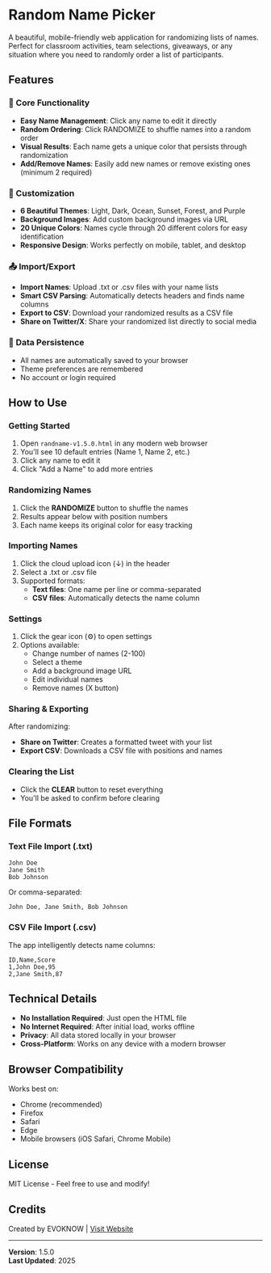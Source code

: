# Random Name Picker

A beautiful, mobile-friendly web application for randomizing lists of names. Perfect for classroom activities, team selections, giveaways, or any situation where you need to randomly order a list of participants.

## Features

### 🎯 Core Functionality
- **Easy Name Management**: Click any name to edit it directly
- **Random Ordering**: Click RANDOMIZE to shuffle names into a random order
- **Visual Results**: Each name gets a unique color that persists through randomization
- **Add/Remove Names**: Easily add new names or remove existing ones (minimum 2 required)

### 🎨 Customization
- **6 Beautiful Themes**: Light, Dark, Ocean, Sunset, Forest, and Purple
- **Background Images**: Add custom background images via URL
- **20 Unique Colors**: Names cycle through 20 different colors for easy identification
- **Responsive Design**: Works perfectly on mobile, tablet, and desktop

### 📤 Import/Export
- **Import Names**: Upload .txt or .csv files with your name lists
- **Smart CSV Parsing**: Automatically detects headers and finds name columns
- **Export to CSV**: Download your randomized results as a CSV file
- **Share on Twitter/X**: Share your randomized list directly to social media

### 💾 Data Persistence
- All names are automatically saved to your browser
- Theme preferences are remembered
- No account or login required

## How to Use

### Getting Started
1. Open `randname-v1.5.0.html` in any modern web browser
2. You'll see 10 default entries (Name 1, Name 2, etc.)
3. Click any name to edit it
4. Click "Add a Name" to add more entries

### Randomizing Names
1. Click the **RANDOMIZE** button to shuffle the names
2. Results appear below with position numbers
3. Each name keeps its original color for easy tracking

### Importing Names
1. Click the cloud upload icon (↓) in the header
2. Select a .txt or .csv file
3. Supported formats:
   - **Text files**: One name per line or comma-separated
   - **CSV files**: Automatically detects the name column

### Settings
1. Click the gear icon (⚙️) to open settings
2. Options available:
   - Change number of names (2-100)
   - Select a theme
   - Add a background image URL
   - Edit individual names
   - Remove names (X button)

### Sharing & Exporting
After randomizing:
- **Share on Twitter**: Creates a formatted tweet with your list
- **Export CSV**: Downloads a CSV file with positions and names

### Clearing the List
- Click the **CLEAR** button to reset everything
- You'll be asked to confirm before clearing

## File Formats

### Text File Import (.txt)
```
John Doe
Jane Smith
Bob Johnson
```
Or comma-separated:
```
John Doe, Jane Smith, Bob Johnson
```

### CSV File Import (.csv)
The app intelligently detects name columns:
```csv
ID,Name,Score
1,John Doe,95
2,Jane Smith,87
```

## Technical Details

- **No Installation Required**: Just open the HTML file
- **No Internet Required**: After initial load, works offline
- **Privacy**: All data stored locally in your browser
- **Cross-Platform**: Works on any device with a modern browser

## Browser Compatibility

Works best on:
- Chrome (recommended)
- Firefox
- Safari
- Edge
- Mobile browsers (iOS Safari, Chrome Mobile)

## License

MIT License - Feel free to use and modify!

## Credits

Created by EVOKNOW | [Visit Website](https://evoknow.com)

---

**Version**: 1.5.0  
**Last Updated**: 2025
